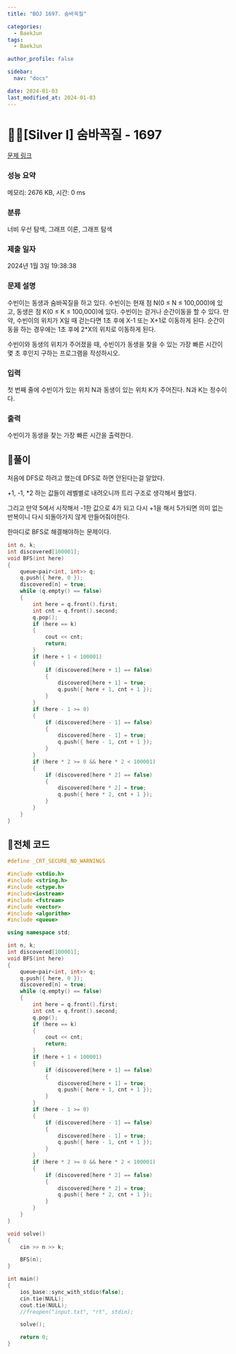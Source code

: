 ```yaml
---
title: "BOJ 1697. 숨바꼭질"

categories:
  - BaekJun
tags:
  - BaekJun

author_profile: false

sidebar:
  nav: "docs"

date: 2024-01-03
last_modified_at: 2024-01-03
---
```


# 🙇‍♀️[Silver I] 숨바꼭질 - 1697 

[문제 링크](https://www.acmicpc.net/problem/1697) 

### 성능 요약

메모리: 2676 KB, 시간: 0 ms

### 분류

너비 우선 탐색, 그래프 이론, 그래프 탐색

### 제출 일자

2024년 1월 3일 19:38:38

### 문제 설명

<p>수빈이는 동생과 숨바꼭질을 하고 있다. 수빈이는 현재 점 N(0 ≤ N ≤ 100,000)에 있고, 동생은 점 K(0 ≤ K ≤ 100,000)에 있다. 수빈이는 걷거나 순간이동을 할 수 있다. 만약, 수빈이의 위치가 X일 때 걷는다면 1초 후에 X-1 또는 X+1로 이동하게 된다. 순간이동을 하는 경우에는 1초 후에 2*X의 위치로 이동하게 된다.</p>

<p>수빈이와 동생의 위치가 주어졌을 때, 수빈이가 동생을 찾을 수 있는 가장 빠른 시간이 몇 초 후인지 구하는 프로그램을 작성하시오.</p>

### 입력 

 <p>첫 번째 줄에 수빈이가 있는 위치 N과 동생이 있는 위치 K가 주어진다. N과 K는 정수이다.</p>

### 출력 

 <p>수빈이가 동생을 찾는 가장 빠른 시간을 출력한다.</p>

## 🚀풀이

처음에 DFS로 하려고 했는데 DFS로 하면 안된다는걸 알았다.  

+1, -1, *2 하는 값들이 레벨별로 내려오니까 트리 구조로 생각해서 풀었다.  

그리고 만약 5에서 시작해서 -1한 값으로 4가 되고 다시 +1을 해서 5가되면 의미 없는 반복이니 다시 되돌아가지 않게 만들어줘야한다.  

한마디로 BFS로 해결해야하는 문제이다.  

```cpp
int n, k;
int discovered[100001];
void BFS(int here)
{
	queue<pair<int, int>> q;
	q.push({ here, 0 });
	discovered[n] = true;
	while (q.empty() == false)
	{
		int here = q.front().first;
		int cnt = q.front().second;
		q.pop();
		if (here == k)
		{
			cout << cnt;
			return;
		}
		if (here + 1 < 100001)
		{
			if (discovered[here + 1] == false)
			{
				discovered[here + 1] = true;
				q.push({ here + 1, cnt + 1 });
			}
		}
		if (here - 1 >= 0)
		{
			if (discovered[here - 1] == false)
			{
				discovered[here - 1] = true;
				q.push({ here - 1, cnt + 1 });
			}
		}
		if (here * 2 >= 0 && here * 2 < 100001)
		{
			if (discovered[here * 2] == false)
			{
				discovered[here * 2] = true;
				q.push({ here * 2, cnt + 1 });
			}
		}
	}
}
```

## 🚀전체 코드

```cpp
#define _CRT_SECURE_NO_WARNINGS

#include <stdio.h>
#include <string.h>
#include <ctype.h>
#include<iostream>
#include <fstream>
#include <vector>
#include <algorithm>
#include <queue>

using namespace std;

int n, k;
int discovered[100001];
void BFS(int here)
{
	queue<pair<int, int>> q;
	q.push({ here, 0 });
	discovered[n] = true;
	while (q.empty() == false)
	{
		int here = q.front().first;
		int cnt = q.front().second;
		q.pop();
		if (here == k)
		{
			cout << cnt;
			return;
		}
		if (here + 1 < 100001)
		{
			if (discovered[here + 1] == false)
			{
				discovered[here + 1] = true;
				q.push({ here + 1, cnt + 1 });
			}
		}
		if (here - 1 >= 0)
		{
			if (discovered[here - 1] == false)
			{
				discovered[here - 1] = true;
				q.push({ here - 1, cnt + 1 });
			}
		}
		if (here * 2 >= 0 && here * 2 < 100001)
		{
			if (discovered[here * 2] == false)
			{
				discovered[here * 2] = true;
				q.push({ here * 2, cnt + 1 });
			}
		}
	}
}

void solve()
{
	cin >> n >> k;

	BFS(n);
}

int main() 
{
	ios_base::sync_with_stdio(false);
	cin.tie(NULL);
	cout.tie(NULL);
	//freopen("input.txt", "rt", stdin);

	solve();

	return 0;
}
```
